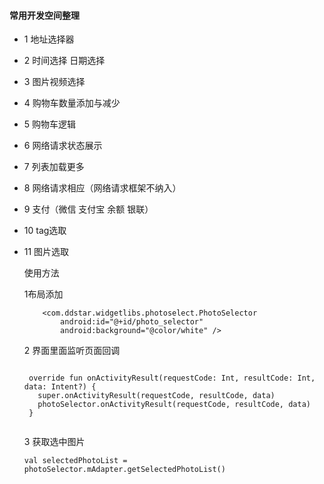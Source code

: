 #### 常用开发空间整理
* 1 地址选择器
* 2 时间选择 日期选择
* 3 图片视频选择
* 4 购物车数量添加与减少
* 5 购物车逻辑
* 6 网络请求状态展示
* 7 列表加载更多
* 8 网络请求相应（网络请求框架不纳入）
* 9 支付（微信 支付宝 余额 银联）
* 10  tag选取
* 11 图片选取

    使用方法

    1布局添加

    ```
        <com.ddstar.widgetlibs.photoselect.PhotoSelector
            android:id="@+id/photo_selector"
            android:background="@color/white" />
    ```

    2 界面里面监听页面回调

     ```
     
      override fun onActivityResult(requestCode: Int, resultCode: Int, data: Intent?) {
        super.onActivityResult(requestCode, resultCode, data)
        photoSelector.onActivityResult(requestCode, resultCode, data)
      }
      
    ```

    3 获取选中图片

    ```
    val selectedPhotoList = photoSelector.mAdapter.getSelectedPhotoList()
    
    ```
